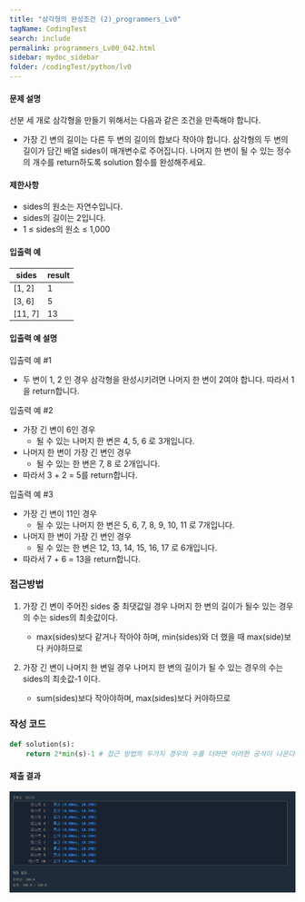 ```yaml
---
title: "삼각형의 완성조건 (2)_programmers_Lv0"
tagName: CodingTest
search: include
permalink: programmers_Lv00_042.html
sidebar: mydoc_sidebar
folder: /codingTest/python/lv0
---
```



#### 문제 설명 <br>

선분 세 개로 삼각형을 만들기 위해서는 다음과 같은 조건을 만족해야 합니다.
- 가장 긴 변의 길이는 다른 두 변의 길이의 합보다 작아야 합니다.
삼각형의 두 변의 길이가 담긴 배열 sides이 매개변수로 주어집니다. 나머지 한 변이 될 수 있는 정수의 개수를 return하도록 solution 함수를 완성해주세요.

#### 제한사항 <br>

- sides의 원소는 자연수입니다.
- sides의 길이는 2입니다.
- 1 ≤ sides의 원소 ≤ 1,000

#### 입출력 예 <br>
  
sides|	result
---|---
[1, 2]|	1
[3, 6]|	5
[11, 7]|	13

#### 입출력 예 설명 <br>

입출력 예 #1
- 두 변이 1, 2 인 경우 삼각형을 완성시키려면 나머지 한 변이 2여야 합니다. 따라서 1을 return합니다.

입출력 예 #2
- 가장 긴 변이 6인 경우
    - 될 수 있는 나머지 한 변은 4, 5, 6 로 3개입니다.
- 나머지 한 변이 가장 긴 변인 경우
    - 될 수 있는 한 변은 7, 8 로 2개입니다.
- 따라서 3 + 2 = 5를 return합니다.

입출력 예 #3
- 가장 긴 변이 11인 경우
    - 될 수 있는 나머지 한 변은 5, 6, 7, 8, 9, 10, 11 로 7개입니다.
- 나머지 한 변이 가장 긴 변인 경우
    - 될 수 있는 한 변은 12, 13, 14, 15, 16, 17 로 6개입니다.
- 따라서 7 + 6 = 13을 return합니다.

### 접근방법 <br>

1. 가장 긴 변이 주어진 sides 중 최댓값일 경우 나머지 한 변의 길이가 될수 있는 경우의 수는 sides의 최솟값이다.
    - max(sides)보다 같거나 작아야 하며, min(sides)와 더 했을 때 max(side)보다 커야하므로

2. 가장 긴 변이 나머지 한 변일 경우 나머지 한 변의 길이가 될 수 있는 경우의 수는 sides의 최솟값-1 이다.
     - sum(sides)보다 작아야하며, max(sides)보다 커야하므로

### 작성 코드 <br>

```python
def solution(s): 
    return 2*min(s)-1 # 접근 방법의 두가지 경우의 수를 더하면 이러한 공식이 나온다.
```

#### 제출 결과

![제출 결과](\images\programmers_Lv00_042.png)



